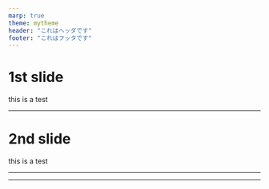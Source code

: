 ```yaml
---
marp: true
theme: mytheme
header: "これはヘッダです"
footer: "これはフッタです"
---
```

<!--
class: title 
 -->
# 1st slide

this is a test

---
<!--
class: slide
 -->
# 2nd slide

this is a test

---
<!--
class: slide
header: "これは個別のヘッダです"
 -->
---